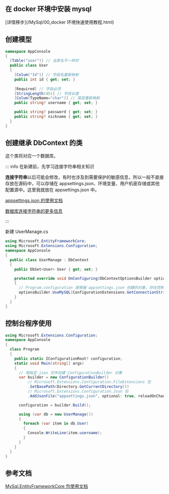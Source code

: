 

## 在 docker 环境中安装 mysql

[详情移步](/MySql/00_docker 环境快速使用教程.html)

## 创建模型

```cs
namespace AppConsole
{
  [Table("user")] // 当表名不一样时
  public class User
  {
    [Colum("Id")] // 字段名重新映射
    public int id { get; set; }
    
    [Required] // 字段必须
    [StringLength(45)] // 字段长度
    [Colum(TypeName="char")] // 类型重新映射
    public string? username { get; set; }

    public string? password { get; set; }
    public string? nickname { get; set; }
  }
}
```

## 创建继承 DbContext 的类

这个类将对应一个数据库。

::: info 在新建前，先学习连接字符串相关知识

**连接字符串**以后可能会修改，有时也涉及到需要保护的敏感信息，所以一般不直接存放在源码中，可以存储在 appsettings.json、环境变量、用户机密存储或其他配置源中。这里我就放在 appsettings.json 中。

[appsettings.json 的使用文档](/DotNet/appsettings.json%20使用.html)

[数据库连接字符串的更多信息](https://learn.microsoft.com/zh-cn/ef/core/miscellaneous/connection-strings)

:::

新建 UserManage.cs

```cs
using Microsoft.EntityFrameworkCore;
using Microsoft.Extensions.Configuration;
namespace AppConsole
{
  public class UserManage : DbContext
  {
    public DbSet<User> User { get; set; }

    protected override void OnConfiguring(DbContextOptionsBuilder optionsBuilder)
    {
      // Program.configuration 是根据 appsettings.json 创建的对象，将在控制台程序运行时进行初始化，实现代码见下面的 class Program
      optionsBuilder.UseMySQL(ConfigurationExtensions.GetConnectionString(Program.configuration!, "MysqlDatabase")!);
    }
  }
}

```

## 控制台程序使用

```cs
using Microsoft.Extensions.Configuration;
namespace AppConsole
{
  class Program
  {
    public static IConfigurationRoot? configuration;
    static void Main(string[] args)
    {
      // 用指定 json 文件创建 ConfigurationBuilder 对象
      var builder = new ConfigurationBuilder()
          // Microsoft.Extensions.Configuration.FileExtensions 包
          .SetBasePath(Directory.GetCurrentDirectory())
          // Microsoft.Extensions.Configuration.Json 包
          .AddJsonFile("appsettings.json", optional: true, reloadOnChange: true);

      configuration = builder.Build();

      using (var db = new UserManage())
      {
        foreach (var item in db.User)
        {
          Console.WriteLine(item.username);
        }
      }
    }
  }
}

```

## 参考文档

[MySql.EntityFrameworkCore 包使用文档](https://dev.mysql.com/doc/connector-net/en/connector-net-entityframework-core.html)
